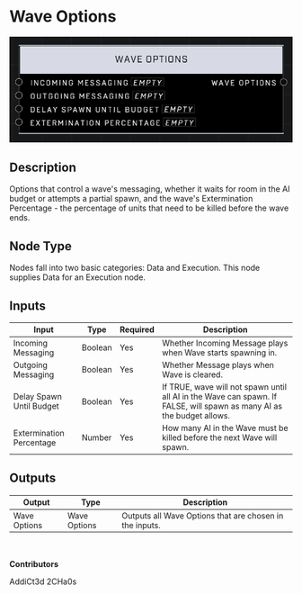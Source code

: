 # Wave Options
![](../../../.gitbook/assets/wave-options.png)

## Description
Options that control a wave's messaging, whether it waits for room in the AI budget or attempts a partial spawn, and the wave's Extermination Percentage - the percentage of units that need to be killed before the wave ends.

## Node Type
Nodes fall into two basic categories: Data and Execution. This node supplies Data for an Execution node.

## Inputs
| Input            | Type             | Required | Description												    |
|------------------|------------------|----------|--------------------------------------------------------------|
| Incoming Messaging | Boolean | Yes | Whether Incoming Message plays when Wave starts spawning in. |
| Outgoing Messaging | Boolean | Yes | Whether Message plays when Wave is cleared. |
| Delay Spawn Until Budget | Boolean | Yes | If TRUE, wave will not spawn until all AI in the Wave can spawn. If FALSE, will spawn as many AI as the budget allows.|
| Extermination Percentage | Number | Yes | How many AI in the Wave must be killed before the next Wave will spawn.|


## Outputs
| Output           | Type             | Description												     |
|------------------|------------------|--------------------------------------------------------------|
| Wave Options | Wave Options | Outputs all Wave Options that are chosen in the inputs. |

\
\
**Contributors**

AddiCt3d 2CHa0s

